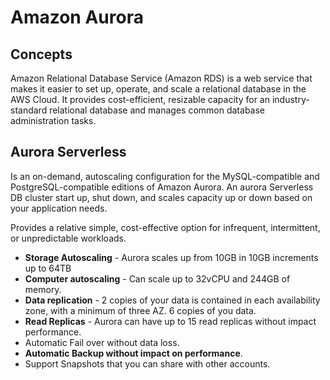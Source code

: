 # Amazon Aurora
## Concepts

Amazon Relational Database Service (Amazon RDS) is a web service that makes it easier to set up, operate, and scale a relational database in the AWS Cloud. It provides cost-efficient, resizable capacity for an industry-standard relational database and manages common database administration tasks.

## Aurora Serverless

Is an on-demand, autoscaling configuration for the MySQL-compatible and PostgreSQL-compatible editions of Amazon Aurora. An aurora Serverless DB cluster start up, shut down, and scales capacity up or down based on your application needs. 

Provides a relative simple, cost-effective option for infrequent, intermittent, or unpredictable workloads.


* **Storage Autoscaling** - Aurora scales up from 10GB in 10GB increments up to 64TB
* **Computer autoscaling** - Can scale up to 32vCPU and 244GB of memory.
* **Data replication** - 2 copies of your data is contained in each availability zone, with a minimum of three AZ. 6 copies of you data. 
* **Read Replicas** - Aurora can have up to 15 read replicas without impact performance.
* Automatic Fail over without data loss.
* **Automatic Backup without impact on performance**. 
* Support Snapshots that you can share with other accounts.

